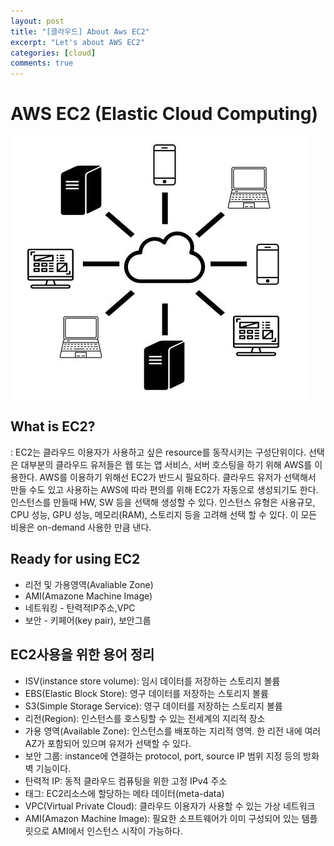 ```yaml
---
layout: post
title: "[클라우드] About Aws EC2"
excerpt: "Let's about AWS EC2"
categories: [cloud]
comments: true
---
```

# AWS EC2 (Elastic Cloud Computing)
![Precoure_mission_step](/img/cloud-computing.JPG)

## What is EC2?
: EC2는 클라우드 이용자가 사용하고 싶은 resource를 동작시키는 구성단위이다. 선택은 대부분의 클라우드 유저들은 웹 또는 앱 서비스, 서버 호스팅을 하기 위해 AWS를 이용한다. AWS를 이용하기 위해선 EC2가 반드시 필요하다. 클라우드 유저가 선택해서 만들 수도 있고 사용하는 AWS에 따라 편의를 위해 EC2가 자동으로 생성되기도 한다. <BR>
 인스턴스를 만들때 HW, SW 등을 선택해 생성할 수 있다. 인스턴스 유형은 사용규모, CPU 성능, GPU 성능, 메모리(RAM), 스토리지 등을 고려해 선택 할 수 있다. 이 모든 비용은 on-demand 사용한 만큼 낸다. 

## Ready for using EC2
<ul>
  <li>리전 및 가용영역(Avaliable Zone)</li>
  <li>AMI(Amazone Machine Image)</li>
  <li>네트워킹 - 탄력적IP주소,VPC </li>
  <li>보안 - 키페어(key pair), 보안그룹 </li>
</ul>

## EC2사용을 위한 용어 정리
<ul>
  <li>ISV(instance store volume): 임시 데이터를 저장하는 스토리지 볼륨</li>
  <li>EBS(Elastic Block Store): 영구 데이터를 저장하는 스토리지 볼륨</li>
  <li>S3(Simple Storage Service): 영구 데이터를 저장하는 스토리지 볼륨 </li>
  <li>리전(Region): 인스턴스를 호스팅할 수 있는 전세계의  지리적 장소</li>
  <li>가용 영역(Available Zone): 인스턴스를 배포하는 지리적 영역. 한 리전 내에 여러 AZ가 포함되어 있으며 유저가 선택할 수 있다.</li> 
  <li>보안 그룹: instance에 연결하는 protocol, port, source IP 범위 지정 등의 방화벽 기능이다.</li>
  <li>탄력적 IP: 동적 클라우드 컴퓨팅을 위한 고정 IPv4 주소</li>
  <li>태그: EC2리소스에 할당하는 메타 데이터(meta-data)</li>
  <li>VPC(Virtual Private Cloud): 클라우드 이용자가 사용할 수 있는 가상 네트워크</li>
  <li>AMI(Amazon Machine Image): 필요한 소프트웨어가 이미 구성되어 있는 템플릿으로 AMI에서 인스턴스 시작이 가능하다.</li>
</ul>
